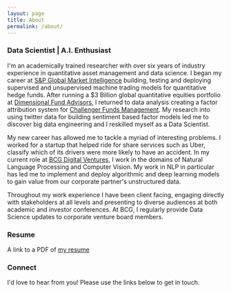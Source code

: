 ```yaml
---
layout: page
title: About
permalink: /about/
---
```


### Data Scientist | A.I. Enthusiast
I'm an academically trained researcher with over six years of industry experience in quantitative asset management and data science. I began my career at [S&P Global Market Intelligence](https://marketintelligence.spglobal.com/client-solutions/products/products/clarifi) building, testing and deploying supervised and unsupervised machine trading models for quantitative hedge funds. After running a $3 Billion global quantitative equities portfolio at [Dimensional Fund Advisors](https://au.dimensional.com/), I returned to data analysis creating a factor attribution system for [Challenger Funds Management](https://www.challenger.com.au/funds/index.asp). My research into using twitter data for building sentiment based factor models led me to discover big data engineering and I reskilled myself as a Data Scientist.

My new career has allowed me to tackle a myriad of interesting problems. I worked for a startup that helped ride for share services such as Uber, classify which of its drivers were more likely to have an accident. In my current role at [BCG Digital Ventures](https://bcgdv.com), I work in the domains of Natural Language Processing and Computer Vision. My work in NLP in particular has led me to implement and deploy algorithmic and deep learning models to gain value from our corporate partner's unstructured data.

Throughout my work experience I have been client facing, engaging directly with stakeholders at all levels and presenting to diverse audiences at both academic and investor conferences. At BCG, I regularly provide Data Science updates to corporate venture board members.

### Resume
A link to a PDF of [my resume](/AD_DS_Resume.pdf)

### Connect
I'd love to hear from you! Please use the links below to get in touch.
